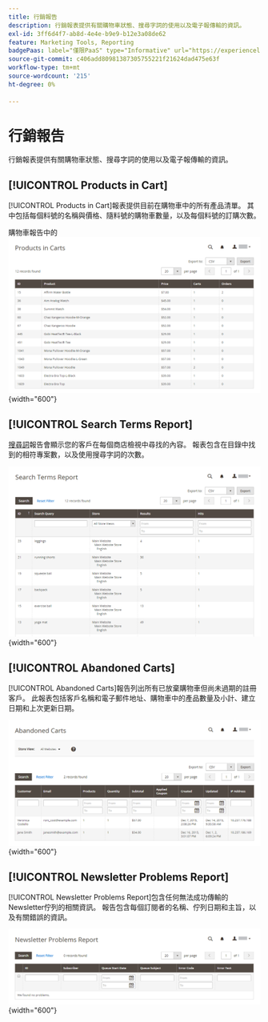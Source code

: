 ```yaml
---
title: 行銷報告
description: 行銷報表提供有關購物車狀態、搜尋字詞的使用以及電子報傳輸的資訊。
exl-id: 3ff6d4f7-ab8d-4e4e-b9e9-b12e3a08de62
feature: Marketing Tools, Reporting
badgePaas: label="僅限PaaS" type="Informative" url="https://experienceleague.adobe.com/zh-hant/docs/commerce/user-guides/product-solutions" tooltip="僅適用於雲端專案(Adobe管理的PaaS基礎結構)和內部部署專案的Adobe Commerce 。"
source-git-commit: c406add80981387305755221f21624dad475e63f
workflow-type: tm+mt
source-wordcount: '215'
ht-degree: 0%

---
```


# 行銷報告

行銷報表提供有關購物車狀態、搜尋字詞的使用以及電子報傳輸的資訊。

## [!UICONTROL Products in Cart]

[!UICONTROL Products in Cart]報表提供目前在購物車中的所有產品清單。 其中包括每個料號的名稱與價格、隨料號的購物車數量，以及每個料號的訂購次數。

購物車報告中的![產品](./assets/products-in-cart.png){width="600"}

## [!UICONTROL Search Terms Report]

[搜尋詞](../catalog/search-terms.md#search-terms-report)報告會顯示您的客戶在每個商店檢視中尋找的內容。 報表包含在目錄中找到的相符專案數，以及使用搜尋字詞的次數。

![搜尋詞報告](./assets/search-terms.png){width="600"}

## [!UICONTROL Abandoned Carts]

[!UICONTROL Abandoned Carts]報告列出所有已放棄購物車但尚未過期的註冊客戶。 此報表包括客戶名稱和電子郵件地址、購物車中的產品數量及小計、建立日期和上次更新日期。

![放棄的購物車報告](./assets/abandoned-carts.png){width="600"}

## [!UICONTROL Newsletter Problems Report]

[!UICONTROL Newsletter Problems Report]包含任何無法成功傳輸的Newsletter佇列的相關資訊。 報告包含每個訂閱者的名稱、佇列日期和主旨，以及有關錯誤的資訊。

![Newsletter問題報告](./assets/newsletter-problems.png){width="600"}
